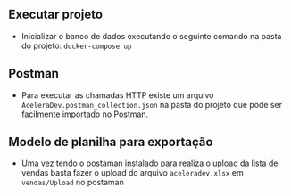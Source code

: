 ## Executar projeto
- Inicializar o banco de dados executando o seguinte comando na pasta do projeto: `docker-compose up`

## Postman
- Para executar as chamadas HTTP existe um arquivo `AceleraDev.postman_collection.json` na pasta do projeto que pode ser facilmente importado no Postman.

## Modelo de planilha para exportação
- Uma vez tendo o postaman instalado para realiza o upload da lista de vendas basta fazer o upload do arquivo `aceleradev.xlsx` em `vendas/Upload` no postaman
